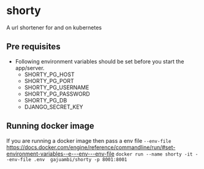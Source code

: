 # shorty

A url shortener for and on kubernetes
## Pre requisites
- Following environment variables should be set before you start the app/server.
    - SHORTY_PG_HOST
    - SHORTY_PG_PORT
    - SHORTY_PG_USERNAME
    - SHORTY_PG_PASSWORD
    - SHORTY_PG_DB
    - DJANGO_SECRET_KEY
## Running docker image
If you are running a docker image then pass a env file `--env-file`
https://docs.docker.com/engine/reference/commandline/run/#set-environment-variables--e---env---env-file
`docker run --name shorty -it --env-file .env  gajuambi/shorty -p 8001:8001`
